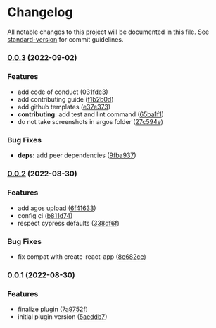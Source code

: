 # Changelog

All notable changes to this project will be documented in this file. See [standard-version](https://github.com/conventional-changelog/standard-version) for commit guidelines.

### [0.0.3](https://github.com/argos-ci/argos-cypress/compare/v0.0.2...v0.0.3) (2022-09-02)


### Features

* add code of conduct ([031fde3](https://github.com/argos-ci/argos-cypress/commit/031fde34b849b5c001c7b91c4365996ccea6cda4))
* add contributing guide ([f1b2b0d](https://github.com/argos-ci/argos-cypress/commit/f1b2b0d65c78e976c363cd473f9553eba9eb2850))
* add github templates ([e37e373](https://github.com/argos-ci/argos-cypress/commit/e37e373fb61bfa70542b29bbda33027a49b52776))
* **contributing:** add test and lint command ([65ba1f1](https://github.com/argos-ci/argos-cypress/commit/65ba1f1cd187e98037169458f313e1d2bfacd4f1))
* do not take screenshots in argos folder ([27c594e](https://github.com/argos-ci/argos-cypress/commit/27c594ea7c0316a7b9490b73699b1b87e7d8ace3))


### Bug Fixes

* **deps:** add peer dependencies ([9fba937](https://github.com/argos-ci/argos-cypress/commit/9fba9376ffe31f5f9b0e77e6e28d25ec15307885))

### [0.0.2](https://github.com/argos-ci/argos-cypress/compare/v0.0.1...v0.0.2) (2022-08-30)


### Features

* add agos upload ([6f41633](https://github.com/argos-ci/argos-cypress/commit/6f416334879f234f5d18baa8ee08ea469f782ad8))
* config ci ([b811d74](https://github.com/argos-ci/argos-cypress/commit/b811d74aa90ac0f1216191f2d1ff72c71c1bbffc))
* respect cypress defaults ([338df6f](https://github.com/argos-ci/argos-cypress/commit/338df6f6225f072306bff2edfa94cefdcc8009f7))


### Bug Fixes

* fix compat with create-react-app ([8e682ce](https://github.com/argos-ci/argos-cypress/commit/8e682ce40d19d646300ac604959220b6a33c4545))

### 0.0.1 (2022-08-30)


### Features

* finalize plugin ([7a9752f](https://github.com/argos-ci/argos-cypress/commit/7a9752f429a4298cd81d07652032fc561a676c47))
* initial plugin version ([5aeddb7](https://github.com/argos-ci/argos-cypress/commit/5aeddb776920d1402f50ef6b074c7b875452a043))

